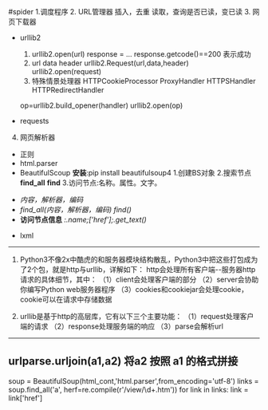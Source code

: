 #spider
1.调度程序
2. URL管理器
    插入，去重
    读取，查询是否已读，变已读
3. 网页下载器
+ urllib2
    1. urllib2.open(url)
        response = ...
	response.getcode()==200 表示成功
    2. url data header
        urllib2.Request(url,data,header)
	urllib2.open(request)
    3. 特殊情景处理器
        HTTPCookieProcessor
	ProxyHandler
	HTTPSHandler
	HTTPRedirectHandler

	op=urllib2.build_opener(handler)
	urllib2.open(op)
+ requests
4. 网页解析器
+ 正则
+ html.parser
+ BeautifulScoup 
**安装**:pip install beautifulsoup4
1.创建BS对象
2.搜索节点 **find_all** **find**
3.访问节点:名称。属性。文字。
- *内容，解析器，编码*
- *find_all(内容，解析器，编码)*
  *find()*
- **访问节点信息** *:.name;['href'];.get_text()*
+ lxml

--------------
1. Python3不像2x中酷虎的和服务器模块结构散乱，Python3中把这些打包成为了2个包，就是http与urllib，详解如下：
http会处理所有客户端--服务器http请求的具体细节，其中：
（1）client会处理客户端的部分
（2）server会协助你编写Python web服务器程序
（3）cookies和cookiejar会处理cookie，cookie可以在请求中存储数据

2. urllib是基于http的高层库，它有以下三个主要功能：
（1）request处理客户端的请求
（2）response处理服务端的响应
（3）parse会解析url
---------------
**urlparse**.urljoin(a1,a2)
	将a2 按照 a1 的格式拼接
---------------
soup = BeautifulSoup(html_cont,'html.parser',from_encoding='utf-8')
links = soup.find_all('a', herf=re.compile(r'/view/\d+\.htm'))
for link in links:
    link = link['href']


